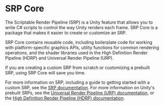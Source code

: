 # SRP Core

The Scriptable Render Pipeline (SRP) is a Unity feature that allows you to write C# scripts to control the way Unity renders each frame. SRP Core is a package that makes it easier to create or customize an SRP.

SRP Core contains reusable code, including boilerplate code for working with platform-specific graphics APIs, utility functions for common rendering operations, and the shader libraries used in the High Definition Render Pipeline (HDRP) and Universal Render Pipeline (URP).

If you are creating a custom SRP from scratch or customizing a prebuilt SRP, using SRP Core will save you time.

For more information on SRP, including a guide to getting started with a custom SRP, see the [SRP documentation](https://docs.unity3d.com/Manual/ScriptableRenderPipeline.html). For more information on Unity's prebuilt SRPs, see the [Universal Render Pipeline (URP) documentation](https://docs.unity3d.com/Manual/urp/urp-introduction.html), or the [High Definition Render Pipeline (HDRP) documentation](https://docs.unity3d.com/Packages/com.unity.render-pipelines.high-definition@latest).

